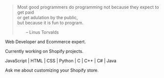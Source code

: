 
>Most good programmers do programming not because they expect to get paid <br />
or get adulation by the public, <br />
but because it is fun to program.
>
>  – Linus Torvalds


Web Developer and Ecommerce expert.  

Currently working on Shopify projects.  

JavaScript | HTML | CSS | Python | C | C++ | C# | Java 

Ask me about customizing your Shopify store.
